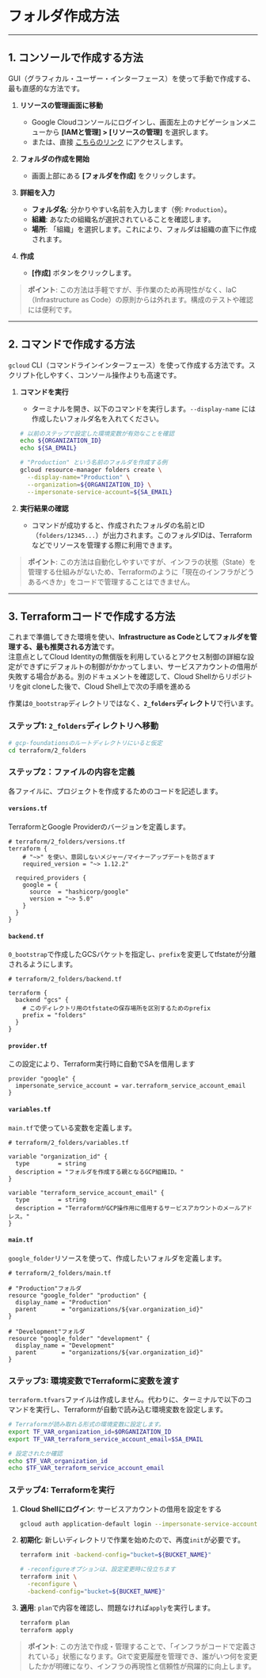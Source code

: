 # フォルダ作成方法

-----

## 1. コンソールで作成する方法

GUI（グラフィカル・ユーザー・インターフェース）を使って手動で作成する、最も直感的な方法です。

1. **リソースの管理画面に移動**

      * Google Cloudコンソールにログインし、画面左上のナビゲーションメニューから **[IAMと管理] \> [リソースの管理]** を選択します。
      * または、直接 [こちらのリンク](https://console.cloud.google.com/cloud-resource-manager) にアクセスします。

2. **フォルダの作成を開始**

      * 画面上部にある **[フォルダを作成]** をクリックします。

3. **詳細を入力**

      * **フォルダ名**: 分かりやすい名前を入力します（例: `Production`）。
      * **組織**: あなたの組織名が選択されていることを確認します。
      * **場所**: 「組織」を選択します。これにより、フォルダは組織の直下に作成されます。

4. **作成**

      * **[作成]** ボタンをクリックします。

> **ポイント**: この方法は手軽ですが、手作業のため再現性がなく、IaC（Infrastructure as Code）の原則からは外れます。構成のテストや確認には便利です。

-----

## 2. コマンドで作成する方法

`gcloud` CLI（コマンドラインインターフェース）を使って作成する方法です。スクリプト化しやすく、コンソール操作よりも高速です。

1. **コマンドを実行**

      * ターミナルを開き、以下のコマンドを実行します。`--display-name` には作成したいフォルダ名を入れてください。

    <!-- end list -->

    ```bash
    # 以前のステップで設定した環境変数が有効なことを確認
    echo ${ORGANIZATION_ID}
    echo ${SA_EMAIL}

    # "Production" という名前のフォルダを作成する例
    gcloud resource-manager folders create \
      --display-name="Production" \
      --organization=${ORGANIZATION_ID} \
      --impersonate-service-account=${SA_EMAIL}
    ```

2. **実行結果の確認**

      * コマンドが成功すると、作成されたフォルダの名前とID（`folders/12345...`）が出力されます。このフォルダIDは、Terraformなどでリソースを管理する際に利用できます。

> **ポイント**: この方法は自動化しやすいですが、インフラの状態（State）を管理する仕組みがないため、Terraformのように「現在のインフラがどうあるべきか」をコードで管理することはできません。

-----

## 3. Terraformコードで作成する方法

これまで準備してきた環境を使い、**Infrastructure as Codeとしてフォルダを管理する、最も推奨される方法**です。</br>注意点としてCloud Identityの無償版を利用しているとアクセス制御の詳細な設定ができずにデフォルトの制御がかかってしまい、サービスアカウントの借用が失敗する場合がある。別のドキュメントを確認して、Cloud Shellからリポジトリをgit cloneした後で、Cloud Shell上で次の手順を進める

作業は`0_bootstrap`ディレクトリではなく、**`2_folders`ディレクトリ**で行います。

### **ステップ1: `2_folders`ディレクトリへ移動**

```bash
# gcp-foundationsのルートディレクトリにいると仮定
cd terraform/2_folders
```

### **ステップ2：ファイルの内容を定義**

各ファイルに、プロジェクトを作成するためのコードを記述します。

#### **`versions.tf`**

TerraformとGoogle Providerのバージョンを定義します。

```hcl
# terraform/2_folders/versions.tf
terraform {
    # "~>" を使い、意図しないメジャー/マイナーアップデートを防ぎます
    required_version = "~> 1.12.2"

  required_providers {
    google = {
      source  = "hashicorp/google"
      version = "~> 5.0"
    }
  }
}
```

#### **`backend.tf`**

`0_bootstrap`で作成したGCSバケットを指定し、`prefix`を変更してtfstateが分離されるようにします。

```hcl
# terraform/2_folders/backend.tf

terraform {
  backend "gcs" {
    # このディレクトリ用のtfstateの保存場所を区別するためのprefix
    prefix = "folders"
  }
}
```

#### **`provider.tf`**

この設定により、Terraform実行時に自動でSAを借用します

```hcl
provider "google" {
  impersonate_service_account = var.terraform_service_account_email
}
```

#### **`variables.tf`**

`main.tf`で使っている変数を定義します。

```hcl
# terraform/2_folders/variables.tf

variable "organization_id" {
  type        = string
  description = "フォルダを作成する親となるGCP組織ID。"
}

variable "terraform_service_account_email" {
  type        = string
  description = "TerraformがGCP操作用に借用するサービスアカウントのメールアドレス。"
}
```

#### **`main.tf`**

`google_folder`リソースを使って、作成したいフォルダを定義します。

```hcl
# terraform/2_folders/main.tf

# "Production"フォルダ
resource "google_folder" "production" {
  display_name = "Production"
  parent       = "organizations/${var.organization_id}"
}

# "Development"フォルダ
resource "google_folder" "development" {
  display_name = "Development"
  parent       = "organizations/${var.organization_id}"
}
```

### **ステップ3: 環境変数でTerraformに変数を渡す**

`terraform.tfvars`ファイルは作成しません。代わりに、ターミナルで以下のコマンドを実行し、Terraformが自動で読み込む環境変数を設定します。

```bash
# Terraformが読み取れる形式の環境変数に設定します。
export TF_VAR_organization_id=$ORGANIZATION_ID
export TF_VAR_terraform_service_account_email=$SA_EMAIL

# 設定されたか確認
echo $TF_VAR_organization_id
echo $TF_VAR_terraform_service_account_email
```

### **ステップ4: Terraformを実行**

1. **Cloud Shellにログイン**: サービスアカウントの借用を設定をする

    ```bash
    gcloud auth application-default login --impersonate-service-account=${SA_EMAIL}
    ```

2. **初期化**: 新しいディレクトリで作業を始めたので、再度`init`が必要です。

    ```bash
    terraform init -backend-config="bucket=${BUCKET_NAME}"

    # -reconfigureオプションは、設定変更時に役立ちます
    terraform init \
      -reconfigure \
      -backend-config="bucket=${BUCKET_NAME}"
    ```

3. **適用**: `plan`で内容を確認し、問題なければ`apply`を実行します。

    ```bash
    terraform plan
    terraform apply
    ```

> **ポイント**: この方法で作成・管理することで、「インフラがコードで定義されている」状態になります。Gitで変更履歴を管理でき、誰がいつ何を変更したかが明確になり、インフラの再現性と信頼性が飛躍的に向上します。
